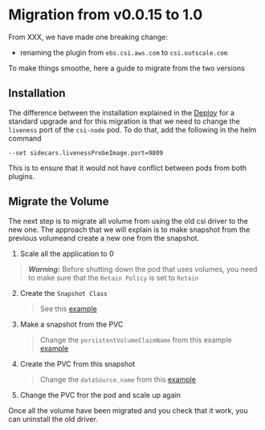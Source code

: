 # Migration from v0.0.15 to 1.0

From XXX, we have made one breaking change:
- renaming the plugin from `ebs.csi.aws.com` to `csi.outscale.com`

To make things smoothe, here a guide to migrate from the two versions

## Installation
The difference between the installation explained in the [Deploy](./deploy.md) for a standard upgrade and for this migration is that we need to change the `liveness` port of the `csi-node` pod. To do that, add the following in the helm command
```shell
--set sidecars.livenessProbeImage.port=9809
```

This is to ensure that it would not have conflict between pods from both plugins.

## Migrate the Volume
The next step is to migrate all volume from using the old csi driver to the new one. The approach that we will explain is to make snapshot from the previous volumeand create a new one from the snapshot.

1. Scale all the application to 0
> **_Warning:_** Before shutting down the pod that uses volumes, you need to make sure that the `Retain Policy` is set to `Retain`
2. Create the `Snapshot Class`
   > See this [example](../examples/kubernetes/snapshot/specs/classes/storageclass.yaml)
3. Make a snapshot from the PVC
   > Change the `persistentVolumeClaimName` from this example [example](../examples/kubernetes/snapshot/specs/snapshot/snapshot.yaml)
4. Create the PVC from this snapshot
   > Change the `dataSource.name` from this [example](../examples/kubernetes/snapshot/specs/snapshot-restore/claim.yaml) 
5. Change the PVC fror the pod and scale up again

Once all the volume have been migrated and you check that it work, you can uninstall the old driver.
